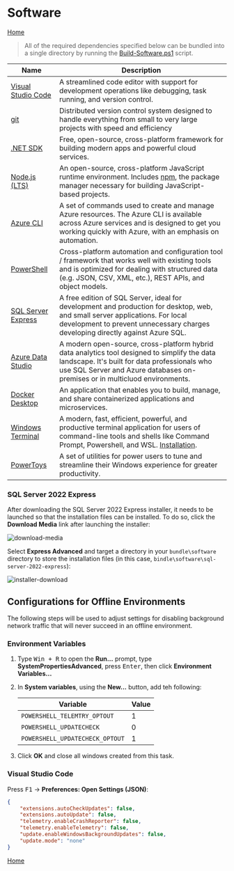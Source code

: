 # Software
[Home](./index.md)

> All of the required dependencies specified below can be bundled into a single directory by running the [Build-Software.ps1](./scripts/Build-Software.md) script.

Name | Description
-----|------------
[Visual Studio Code](https://code.visualstudio.com/) | A streamlined code editor with support for development operations like debugging, task running, and version control.
[git](https://git-scm.com/) | Distributed version control system designed to handle everything from small to very large projects with speed and efficiency
[.NET SDK](https://dotnet.microsoft.com/en-us/) | Free, open-source, cross-platform framework for building modern apps and powerful cloud services.
[Node.js (LTS)](https://nodejs.org/) | An open-source, cross-platform JavaScript runtime environment. Includes [npm](https://www.npmjs.com/), the package manager necessary for building JavaScript-based projects.
[Azure CLI](https://learn.microsoft.com/en-us/cli/azure/) | A set of commands used to create and manage Azure resources. The Azure CLI is available across Azure services and is designed to get you working quickly with Azure, with an emphasis on automation.
[PowerShell](https://learn.microsoft.com/en-us/powershell/) | Cross-platform automation and configuration tool / framework that works well with existing tools and is optimized for dealing with structured data (e.g. JSON, CSV, XML, etc.), REST APIs, and object models.
[SQL Server Express](https://www.microsoft.com/en-us/sql-server/sql-server-downloads) | A free edition of SQL Server, ideal for development and production for desktop, web, and small server applications. For local development to prevent unnecessary charges developing directly against Azure SQL.
[Azure Data Studio](https://azure.microsoft.com/en-us/products/data-studio) | A modern open-source, cross-platform hybrid data analytics tool designed to simplify the data landscape. It's built for data professionals who use SQL Server and Azure databases on-premises or in multicluod environments.
[Docker Desktop](https://www.docker.com/products/docker-desktop/) | An application that enables you to build, manage, and share containerized applications and microservices.
[Windows Terminal](https://learn.microsoft.com/en-us/windows/terminal/) | A modern, fast, efficient, powerful, and productive terminal application for users of command-line tools and shells like Command Prompt, Powershell, and WSL. [Installation](https://github.com/microsoft/terminal#other-install-methods).
[PowerToys](https://learn.microsoft.com/en-us/windows/powertoys/) | A set of utilities for power users to tune and streamline their Windows experience for greater productivity.

### SQL Server 2022 Express

After downloading the SQL Server 2022 Express installer, it needs to be launched so that the installation files can be installed. To do so, click the **Download Media** link after launching the installer:

![download-media](https://github.com/JaimeStill/azure-dev-resources/assets/14102723/bd62d17a-36b5-420b-910a-c766ca94519c)  

Select **Express Advanced** and target a directory in your `bundle\software` directory to store the installation files (in this case, `bindle\software\sql-server-2022-express`):

![installer-download](https://github.com/JaimeStill/azure-dev-resources/assets/14102723/1cf970a6-59fb-403e-b872-3c6e6986cd7c)

## Configurations for Offline Environments

The following steps will be used to adjust settings for disabling background network traffic that will never succeed in an offline environment.

### Environment Variables

1. Type <kbd>Win + R</kbd> to open the **Run...** prompt, type **SystemPropertiesAdvanced**, press <kbd>Enter</kbd>, then click **Environment Variables...**

2. In **System variables**, using the **New...** button, add teh following:

    Variable | Value
    ---------|------
    `POWERSHELL_TELEMTRY_OPTOUT` | 1
    `POWERSHELL_UPDATECHECK` | 0
    `POWERSHELL_UPDATECHECK_OPTOUT` | 1

3. Click **OK** and close all windows created from this task.

### Visual Studio Code

Press <kbd>F1</kbd> -> **Preferences: Open Settings (JSON)**:

```json
{
    "extensions.autoCheckUpdates": false,
    "extensions.autoUpdate": false,
    "telemetry.enableCrashReporter": false,
    "telemetry.enableTelemetry": false,
    "update.enableWindowsBackgroundUpdates": false,
    "update.mode": "none"
}
```

[Home](./index.md)